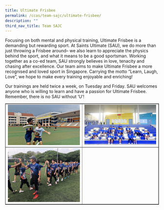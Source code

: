 ```yaml
---
title: Ultimate Frisbee
permalink: /ccas/team-sajc/ultimate-frisbee/
description: ""
third_nav_title: Team SAJC
---
```

<p>Focusing on both mental and physical training, Ultimate Frisbee is a demanding but rewarding sport. At Saints Ultimate (SAU), we do more than just throwing a Frisbee around&ndash; we also learn to appreciate the physics behind the sport, and what it means to be a good sportsman. Working together as a co-ed team, SAU strongly believes in love, tenacity and chasing after excellence. Our team aims to make Ultimate Frisbee a more recognised and loved sport in Singapore. Carrying the motto &ldquo;Learn, Laugh, Love&rdquo;, we hope to make every training enjoyable and enriching!</p>
<p>Our trainings are held twice a week, on Tuesday and Friday. SAU welcomes anyone who is willing to learn and have a passion for Ultimate Frisbee. Remember, there is no SAU without &lsquo;U&rsquo;!</p>
<table style="border-collapse: collapse; width: 100%;" border="1">
<tbody>
<tr>
<td style="width: 50%;"><img src="/images/uf1.jpg"></td>
<td style="width: 50%;"><img src="/images/uf2.jpg"></td>
</tr>
<tr>
<td style="width: 50%;"><img src="/images/uf3.jpg"></td>
<td style="width: 50%;">&nbsp;</td>
</tr>
</tbody>
</table>
